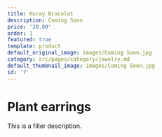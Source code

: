 ```yaml
---
title: Koray Bracelet
description: Coming Soon
price: '20.00'
order: 1
featured: true
template: product
default_original_image: images/Coming Soon.jpg
category: src/pages/category/jewelry.md
default_thumbnail_image: images/Coming Soon.jpg
id: '7'
---
```

# Plant earrings

This is a filler description.
